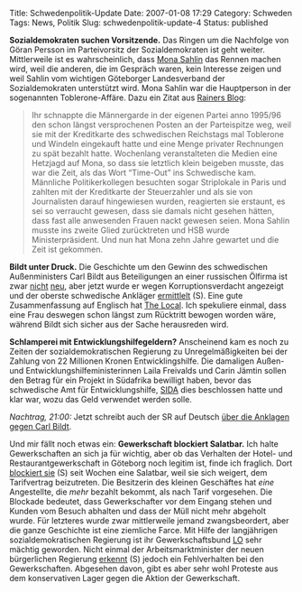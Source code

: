 Title: Schwedenpolitik-Update
Date: 2007-01-08 17:29
Category: Schweden
Tags: News, Politik
Slug: schwedenpolitik-update-4
Status: published

**Sozialdemokraten suchen Vorsitzende.** Das Ringen um die Nachfolge von
Göran Persson im Parteivorsitz der Sozialdemokraten ist geht weiter.
Mittlerweile ist es wahrscheinlich, dass [Mona
Sahlin](http://de.wikipedia.org/wiki/Mona_Sahlin) das Rennen machen
wird, weil die anderen, die im Gespräch waren, kein Interesse zeigen und
weil Sahlin vom wichtigen Göteborger Landesverband der Sozialdemokraten
unterstützt wird. Mona Sahlin war die Hauptperson in der sogenannten
Toblerone-Affäre. Dazu ein Zitat aus [Rainers
Blog](http://rainersblogg.blogspot.com/2007/01/morgen.html):

> Ihr schnappte die Männergarde in der eigenen Partei anno 1995/96 den
> schon längst versprochenen Posten an der Parteispitze weg, weil sie
> mit der Kreditkarte des schwedischen Reichstags mal Toblerone und
> Windeln eingekauft hatte und eine Menge privater Rechnungen zu spät
> bezahlt hatte. Wochenlang veranstalteten die Medien eine Hetzjagd auf
> Mona, so dass sie letztlich klein beigeben musste, das war die Zeit,
> als das Wort “Time-Out” ins Schwedische kam. Männliche
> Politikerkollegen besuchten sogar Striplokale in Paris und zahlten mit
> der Kreditkarte der Steuerzahler und als sie von Journalisten darauf
> hingewiesen wurden, reagierten sie erstaunt, es sei so verraucht
> gewesen, dass sie damals nicht gesehen hätten, dass fast alle
> anwesenden Frauen nackt gewesen seien. Mona Sahlin musste ins zweite
> Glied zurücktreten und HSB wurde Ministerpräsident. Und nun hat Mona
> zehn Jahre gewartet und die Zeit ist gekommen.

**Bildt unter Druck.** Die Geschichte um den Gewinn des schwedischen
Außenministers Carl Bildt aus Beteiligungen an einer russischen Ölfirma
ist zwar [nicht](http://www.fiket.de/2006/10/24/schwedenpolitik-update/)
[neu](http://www.fiket.de/2006/11/02/schwedenpolitik-update-2/), aber
jetzt wurde er wegen Korruptionsverdacht angezeigt und der oberste
schwedische Ankläger
[ermittlelt](http://www.dn.se/DNet/jsp/polopoly.jsp?d=1042&a=603328&previousRenderType=6)
(S). Eine gute Zusammenfassung auf Englisch hat [The
Local](http://www.thelocal.se/6016/20070108/). Ich spekuliere einmal,
dass eine Frau deswegen schon längst zum Rücktritt bewogen worden wäre,
während Bildt sich sicher aus der Sache herausreden wird.

**Schlamperei mit Entwicklungshilfegeldern?** Anscheinend kam es noch zu
Zeiten der sozialdemokratischen Regierung zu Unregelmäßigkeiten bei der
Zahlung von 22 Millionen Kronen Entwicklingshilfe. Die damaligen Außen-
und Entwicklungshilfeministerinnen Laila Freivalds und Carin Jämtin
sollen den Betrag für ein Projekt in Südafrika bewilligt haben, bevor
das schwedische Amt für Entwicklungshilfe, [SIDA](http://www.sida.se/)
dies beschlossen hatte und klar war, wozu das Geld verwendet werden
solle.

*Nachtrag, 21:00:* Jetzt schreibt auch der SR auf Deutsch [über die
Anklagen gegen Carl
Bildt](http://www.sr.se/cgi-bin/International/nyhetssidor/artikel.asp?ProgramID=2108&Nyheter=&format=1&artikel=1132068).

Und mir fällt noch etwas ein: **Gewerkschaft blockiert Salatbar.** Ich
halte Gewerkschaften an sich ja für wichtig, aber ob das Verhalten der
Hotel- und Restaurantgewerkschaft in Göteborg noch legitim ist, finde
ich fraglich. Dort [blockiert
sie](http://www.sr.se/Ekot/artikel.asp?artikel=1107313) (S) seit Wochen
eine Salatbar, weil sie sich weigert, dem Tarifvertrag beizutreten. Die
Besitzerin des kleinen Geschäftes hat *eine* Angestellte, die *mehr*
bezahlt bekommt, als nach Tarif vorgesehen. Die Blockade bedeutet, dass
Gewerkschafter vor dem Eingang stehen und Kunden vom Besuch abhalten und
dass der Müll nicht mehr abgeholt wurde. Für letzteres wurde zwar
mittlerweile jemand zwangsbeordert, aber die ganze Geschichte ist eine
ziemliche Farce. Mit Hilfe der langjährigen sozialdemokratischen
Regierung ist ihr Gewerkschaftsbund [LO](http://www.lo.se/) sehr mächtig
geworden. Nicht einmal der Arbeitsmarktminister der neuen bürgerlichen
Regierung [erkennt](http://www.sr.se/Ekot/artikel.asp?artikel=1128949)
(S) jedoch ein Fehlverhalten bei den Gewerkschaften. Abgesehen davon,
gibt es aber sehr wohl Proteste aus dem konservativen Lager gegen die
Aktion der Gewerkschaft.

